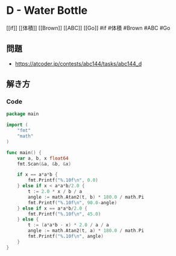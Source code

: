 # D - Water Bottle
[[if]] [[体積]] [[Brown]] [[ABC]] [[Go]]
#if #体積 #Brown #ABC #Go 

## 問題
- https://atcoder.jp/contests/abc144/tasks/abc144_d

## 解き方
### Code
```go
package main

import (
	"fmt"
	"math"
)

func main() {
	var a, b, x float64
	fmt.Scan(&a, &b, &x)

	if x == a*a*b {
		fmt.Printf("%.10f\n", 0.0)
	} else if x < a*a*b/2.0 {
		t := 2.0 * x / b / a
		angle := math.Atan2(t, b) * 180.0 / math.Pi
		fmt.Printf("%.10f\n", 90.0-angle)
	} else if x == a*a*b/2.0 {
		fmt.Printf("%.10f\n", 45.0)
	} else {
		t := (a*a*b - x) * 2.0 / a / a
		angle := math.Atan2(t, a) * 180.0 / math.Pi
		fmt.Printf("%.10f\n", angle)
	}
}
```
